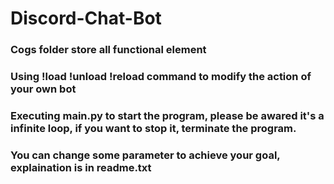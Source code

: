 # Discord-Chat-Bot
### Cogs folder store all functional element 
### Using !load !unload !reload command to modify the action of your own bot
### Executing main.py to start the program, please be awared it's a infinite loop, if you want to stop it, terminate the program.
### You can change some parameter to achieve your goal, explaination is in readme.txt
